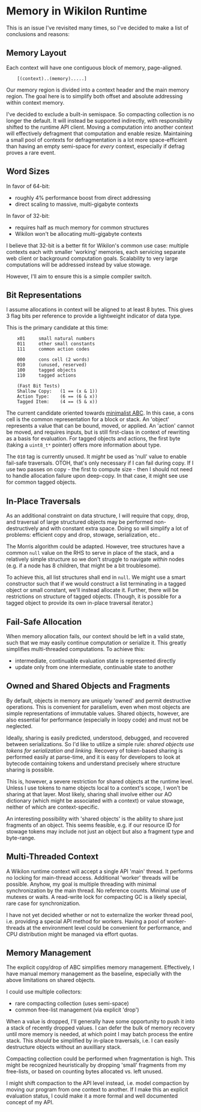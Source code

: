 
# Memory in Wikilon Runtime

This is an issue I've revisited many times, so I've decided to make a list of conclusions and reasons:

## Memory Layout

Each context will have one contiguous block of memory, page-aligned.

        [(context)..(memory).....]

Our memory region is divided into a context header and the main memory region. The goal here is to simplify both offset and absolute addressing within context memory. 

I've decided to exclude a built-in semispace. So compacting collection is no longer the default. It will instead be supported indirectly, with responsibility shifted to the runtime API client. Moving a computation into another context will effectively defragment that computation and enable resize. Maintaining a small pool of contexts for defragmentation is a lot more space-efficient than having an empty semi-space for *every* context, especially if defrag proves a rare event.

## Word Sizes

In favor of 64-bit:

* roughly 4% performance boost from direct addressing
* direct scaling to massive, multi-gigabyte contexts

In favor of 32-bit:

* requires half as much memory for common structures
* Wikilon won't be allocating multi-gigabyte contexts

I believe that 32-bit is a better fit for Wikilon's common use case: multiple contexts each with smaller 'working' memories, each servicing separate web client or background computation goals. Scalability to very large computations will be addressed instead by value stowage.

However, I'll aim to ensure this is a simple compiler switch.

## Bit Representations

I assume allocations in context will be aligned to at least 8 bytes. This gives 3 flag bits per reference to provide a lightweight indicator of data type. 

This is the primary candidate at this time:

        x01     small natural numbers
        011     other small constants 
        111     common action codes

        000     cons cell (2 words)
        010     (unused, reserved)
        100     tagged objects
        110     tagged actions

        (Fast Bit Tests)
        Shallow Copy:   (1 == (x & 1))
        Action Type:    (6 == (6 & x))
        Tagged Item:    (4 == (5 & x))

The current candidate oriented towards [minimalist ABC](ABC_Minimalist.md). In this case, a cons cell is the common representation for a block or stack. An 'object' represents a value that can be bound, moved, or applied. An 'action' cannot be moved, and requires inputs, but is still first-class in context of rewriting as a basis for evaluation. For tagged objects and actions, the first byte (taking a `uint8_t*` pointer) offers more information about type.

The `010` tag is currently unused. It *might* be used as 'null' value to enable fail-safe traversals. OTOH, that's only necessary if I can fail during copy. If I use two passes on copy - the first to compute size - then I should not need to handle allocation failure upon deep-copy. In that case, it might see use for common tagged objects.

## In-Place Traversals

As an additional constraint on data structure, I will require that copy, drop, and traversal of large structured objects may be performed non-destructively and with constant extra space. Doing so will simplify a lot of problems: efficient copy and drop, stowage, serialization, etc..

The Morris algorithm could be adapted. However, tree structures have a common `null` value on the RHS to serve in place of the stack, and a relatively simple structure so we don't struggle to navigate *within* nodes (e.g. if a node has 8 children, that might be a bit troublesome).

To achieve this, all list structures shall end in `null`. We might use a smart constructor such that if we would construct a list terminating in a tagged object or small constant, we'll instead allocate it. Further, there will be restrictions on structure of tagged objects. (Though, it is possible for a tagged object to provide its own in-place traversal iterator.)

## Fail-Safe Allocation

When memory allocation fails, our context should be left in a valid state, such that we may easily continue computation or serialize it. This greatly simplifies multi-threaded computations. To achieve this:

* intermediate, continuable evaluation state is represented directly
* update only from one intermediate, continuable state to another

## Owned and Shared Objects and Fragments

By default, objects in memory are uniquely 'owned' and permit destructive operations. This is convenient for parallelism, even when most objects are simple representations of immutable values. Shared objects, however, are also essential for performance (especially in loopy code) and must not be neglected.

Ideally, sharing is easily predicted, understood, debugged, and recovered between serializations. So I'd like to utilize a simple rule: *shared objects use tokens for serialization and linking*. Recovery of token-based sharing is performed easily at parse-time, and it is easy for developers to look at bytecode containing tokens and understand precisely where structure sharing is possible.

This is, however, a severe restriction for shared objects at the runtime level. Unless I use tokens to name objects local to a context's scope, I won't be sharing at that layer. Most likely, sharing shall involve either our AO dictionary (which might be associated with a context) or value stowage, neither of which are context-specific.

An interesting possibility with 'shared objects' is the ability to share just fragments of an object. This seems feasible, e.g. if our resource ID for stowage tokens may include not just an object but also a fragment type and byte-range.

## Multi-Threaded Context

A Wikilon runtime context will accept a single API 'main' thread. It performs no locking for main-thread access. Additional 'worker' threads will be possible. Anyhow, my goal is multiple threading with minimal synchronization by the main thread. No reference counts. Minimal use of mutexes or waits. A read-write lock for compacting GC is a likely special, rare case for synchronization.

I have not yet decided whether or not to externalize the worker thread pool, i.e. providing a special API method for workers. Having a pool of worker-threads at the environment level could be convenient for performance, and CPU distribution might be managed via effort quotas.

## Memory Management

The explicit copy/drop of ABC simplifies memory management. Effectively, I have manual memory management as the baseline, especially with the above limitations on shared objects.

I could use multiple collectors: 

* rare compacting collection (uses semi-space)
* common free-list management (via explicit 'drop')

When a value is dropped, I'll generally have some opportunity to push it into a stack of recently dropped values. I can defer the bulk of memory recovery until more memory is needed, at which point I may batch process the entire stack. This *should* be simplified by in-place traversals, i.e. I can easily destructure objects without an auxilliary stack.

Compacting collection could be performed when fragmentation is high. This might be recognized heuristically by dropping 'small' fragments from my free-lists, or based on counting bytes allocated vs. left unused. 

I might shift compaction to the API level instead, i.e. model compaction by moving our program from one context to another. If I make this an explicit evaluation status, I could make it a more formal and well documented concept of my API.

